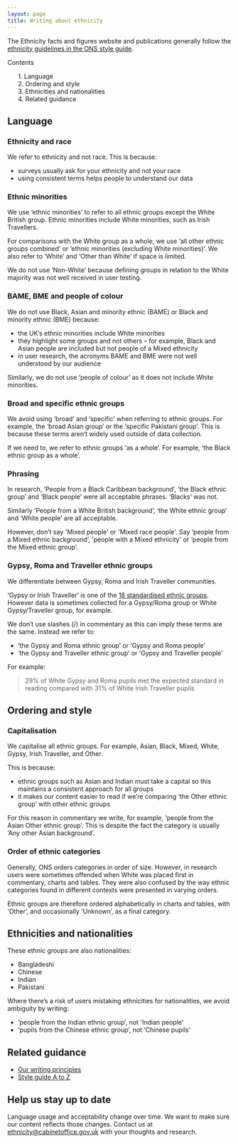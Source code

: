 ```yaml
---
layout: page
title: Writing about ethnicity
---
```


The Ethnicity facts and figures website and publications generally follow the [ethnicity guidelines in the ONS style guide](https://style.ons.gov.uk/category/house-style/language-and-spelling/#race-and-ethnicity).


<div id="toc">
<div class="govuk-body govuk-!-font-size-16 govuk-!-margin-bottom-1 govuk-!-margin-top-5">Contents</div>
<ol class="eff-table-of-contents">
         
<li><a class="govuk-link" href="#main-facts-and-figures" data-on="click" data-event-category="Table of contents link clicked" data-event-action="Main facts and figures" data-event-label=""><span class="eff-table-of-contents__number">1. </span><span class="eff-table-of-contents__content">Language</span></a></li>



<li><a class="govuk-link" href="#by-ethnicity" data-on="click" data-event-category="Table of contents link clicked" data-event-action="Dimension" data-event-label="By ethnicity"><span class="eff-table-of-contents__number">2. </span><span class="eff-table-of-contents__content">Ordering and style</span></a></li>


<li><a class="govuk-link" href="#by-ethnicity-and-eligibility-for-free-school-meals" data-on="click" data-event-category="Table of contents link clicked" data-event-action="Dimension" data-event-label="By ethnicity and eligibility for free school meals"><span class="eff-table-of-contents__number">3. </span><span class="eff-table-of-contents__content">Ethnicities and nationalities</span></a></li>


<li><a class="govuk-link" href="#by-ethnicity-and-area" data-on="click" data-event-category="Table of contents link clicked" data-event-action="Dimension" data-event-label="By ethnicity and area"><span class="eff-table-of-contents__number">4. </span><span class="eff-table-of-contents__content">Related guidance</span></a></li>
            
</ol>
</div>
</div>
 
## Language

### Ethnicity and race

We refer to ethnicity and not race. This is because:

* surveys usually ask for your ethnicity and not your race
* using consistent terms helps people to understand our data
 
### Ethnic minorities
 
We use ‘ethnic minorities’ to refer to all ethnic groups except the White British group. Ethnic minorities include White minorities, such as Irish Travellers.

For comparisons with the White group as a whole, we use ‘all other ethnic groups combined’ or ‘ethnic minorities (excluding White minorities)’. We also refer to ‘White’ and ‘Other than White’ if space is limited.

We do not use ‘Non-White’ because defining groups in relation to the White majority was not well received in user testing.

### BAME, BME and people of colour

We do not use Black, Asian and minority ethnic (BAME) or Black and minority ethnic (BME) because:
* the UK’s ethnic minorities include White minorities
* they highlight some groups and not others – for example, Black and Asian people are included but not people of a Mixed ethnicity
* in user research, the acronyms BAME and BME were not well understood by our audience
 
Similarly, we do not use ‘people of colour’ as it does not include White minorities. 
 
### Broad and specific ethnic groups
 
We avoid using ‘broad’ and ‘specific’ when referring to ethnic groups. For example, the ‘broad Asian group’ or the ‘specific Pakistani group’. This is because these terms aren’t widely used outside of data collection.
 
If we need to, we refer to ethnic groups ‘as a whole’. For example, ‘the Black ethnic group as a whole’. 

### Phrasing
 
In research, ‘People from a Black Caribbean background’, ‘the Black ethnic group’ and ‘Black people’ were all acceptable phrases. ‘Blacks’ was not. 
 
Similarly ‘People from a White British background’, ‘the White ethnic group’ and ‘White people’ are all acceptable. 

However, don’t say 'Mixed people' or 'Mixed race people'. Say ‘people from a Mixed ethnic background’, 'people with a Mixed ethnicity' or ‘people from the Mixed ethnic group’.

### Gypsy, Roma and Traveller ethnic groups

We differentiate between Gypsy, Roma and Irish Traveller communities. 

‘Gypsy or Irish Traveller’ is one of the [18 standardised ethnic groups](https://www.ethnicity-facts-figures.service.gov.uk/ethnic-groups). However data is sometimes collected for a Gypsy/Roma group or White Gypsy/Traveller group, for example. 

We don’t use slashes (/) in commentary as this can imply these terms are the same. Instead we refer to:

* ‘the Gypsy and Roma ethnic group’ or ‘Gypsy and Roma people’
* ‘the Gypsy and Traveller ethnic group’ or ‘Gypsy and Traveller people’

For example:

> 29% of White Gypsy and Roma pupils met the expected standard in reading compared with 31% of White Irish Traveller pupils

## Ordering and style

### Capitalisation
 
We capitalise all ethnic groups. For example, Asian, Black, Mixed, White, Gypsy, Irish Traveller, and Other.
 
This is because:
 
* ethnic groups such as Asian and Indian must take a capital so this maintains a consistent approach for all groups
* it makes our content easier to read if we’re comparing ‘the Other ethnic group’ with other ethnic groups

For this reason in commentary we write, for example, ‘people from the Asian Other ethnic group’. This is despite the fact the category is usually ‘Any other Asian background’. 

### Order of ethnic categories
 
Generally, ONS orders categories in order of size. However, in research users were sometimes offended when White was placed first in commentary, charts and tables. They were also confused by the way ethnic categories found in different contexts were presented in varying orders.
 
Ethnic groups are therefore ordered alphabetically in charts and tables, with ‘Other’, and occasionally ‘Unknown’, as a final category.
 
## Ethnicities and nationalities

These ethnic groups are also nationalities: 

* Bangladeshi
* Chinese
* Indian
* Pakistani

Where there’s a risk of users mistaking ethnicities for nationalities, we avoid ambiguity by writing:

* ‘people from the Indian ethnic group’, not 'Indian people'
* ‘pupils from the Chinese ethnic group’, not ‘Chinese pupils’


## Related guidance

* [Our writing principles](principles)
* [Style guide A to Z](a-z)


## Help us stay up to date

Language usage and acceptability change over time. We want to make sure our content reflects those changes. Contact us at [ethnicity@cabinetoffice.gov.uk](mailto:ethnicity@cabinetoffice.gov.uk) with your thoughts and research. 
